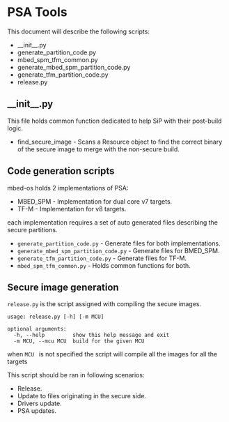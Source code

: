 # PSA Tools

This document will describe the following scripts:

* \_\_init\_\_.py
* generate_partition_code.py
* mbed_spm_tfm_common.py
* generate_mbed_spm_partition_code.py
* generate_tfm_partition_code.py
* release.py

## \_\_init\_\_.py

This file holds common function dedicated to help SiP with their post-build logic.

* find_secure_image - Scans a Resource object to find the correct binary of the secure image to merge with the non-secure build.


## Code generation scripts

mbed-os holds 2 implementations of PSA:
* MBED_SPM - Implementation for dual core v7 targets.
* TF-M - Implementation for v8 targets.

each implementation requires a set of auto generated files describing the secure partitions.

* `generate_partition_code.py` - Generate files for both implementations.
* `generate_mbed_spm_partition_code.py` - Generate files for BMED_SPM.
* `generate_tfm_partition_code.py` - Generate files for TF-M.
*  `mbed_spm_tfm_common.py` - Holds common functions for both.

## Secure image generation

`release.py` is the script assigned with compiling the secure images.

```
usage: release.py [-h] [-m MCU]

optional arguments:
  -h, --help         show this help message and exit
  -m MCU, --mcu MCU  build for the given MCU
```

when `MCU ` is not specified the script will compile all the images for all the targets

This script should be ran in following scenarios:
* Release.
* Update to files originating in the secure side.
* Drivers update.
* PSA updates.
